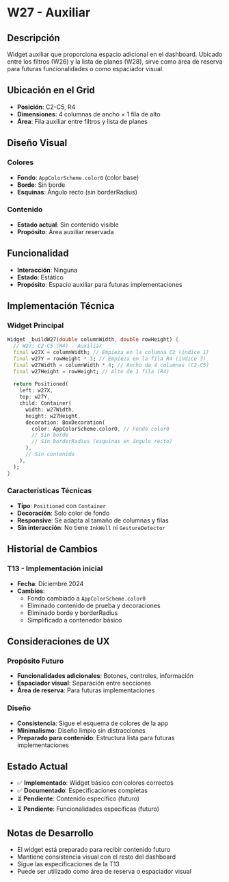 # W27 - Auxiliar

## Descripción
Widget auxiliar que proporciona espacio adicional en el dashboard. Ubicado entre los filtros (W26) y la lista de planes (W28), sirve como área de reserva para futuras funcionalidades o como espaciador visual.

## Ubicación en el Grid
- **Posición**: C2-C5, R4
- **Dimensiones**: 4 columnas de ancho × 1 fila de alto
- **Área**: Fila auxiliar entre filtros y lista de planes

## Diseño Visual

### Colores
- **Fondo**: `AppColorScheme.color0` (color base)
- **Borde**: Sin borde
- **Esquinas**: Ángulo recto (sin borderRadius)

### Contenido
- **Estado actual**: Sin contenido visible
- **Propósito**: Área auxiliar reservada

## Funcionalidad
- **Interacción**: Ninguna
- **Estado**: Estático
- **Propósito**: Espacio auxiliar para futuras implementaciones

## Implementación Técnica

### Widget Principal
```dart
Widget _buildW27(double columnWidth, double rowHeight) {
  // W27: C2-C5 (R4) - Auxiliar
  final w27X = columnWidth; // Empieza en la columna C2 (índice 1)
  final w27Y = rowHeight * 3; // Empieza en la fila R4 (índice 3)
  final w27Width = columnWidth * 4; // Ancho de 4 columnas (C2-C5)
  final w27Height = rowHeight; // Alto de 1 fila (R4)
  
  return Positioned(
    left: w27X,
    top: w27Y,
    child: Container(
      width: w27Width,
      height: w27Height,
      decoration: BoxDecoration(
        color: AppColorScheme.color0, // Fondo color0
        // Sin borde
        // Sin borderRadius (esquinas en ángulo recto)
      ),
      // Sin contenido
    ),
  );
}
```

### Características Técnicas
- **Tipo**: `Positioned` con `Container`
- **Decoración**: Solo color de fondo
- **Responsive**: Se adapta al tamaño de columnas y filas
- **Sin interacción**: No tiene `InkWell` ni `GestureDetector`

## Historial de Cambios

### T13 - Implementación inicial
- **Fecha**: Diciembre 2024
- **Cambios**:
  - Fondo cambiado a `AppColorScheme.color0`
  - Eliminado contenido de prueba y decoraciones
  - Eliminado borde y borderRadius
  - Simplificado a contenedor básico

## Consideraciones de UX

### Propósito Futuro
- **Funcionalidades adicionales**: Botones, controles, información
- **Espaciador visual**: Separación entre secciones
- **Área de reserva**: Para futuras implementaciones

### Diseño
- **Consistencia**: Sigue el esquema de colores de la app
- **Minimalismo**: Diseño limpio sin distracciones
- **Preparado para contenido**: Estructura lista para futuras implementaciones

## Estado Actual
- ✅ **Implementado**: Widget básico con colores correctos
- ✅ **Documentado**: Especificaciones completas
- ⏳ **Pendiente**: Contenido específico (futuro)
- ⏳ **Pendiente**: Funcionalidades específicas (futuro)

## Notas de Desarrollo
- El widget está preparado para recibir contenido futuro
- Mantiene consistencia visual con el resto del dashboard
- Sigue las especificaciones de la T13
- Puede ser utilizado como área de reserva o espaciador visual

